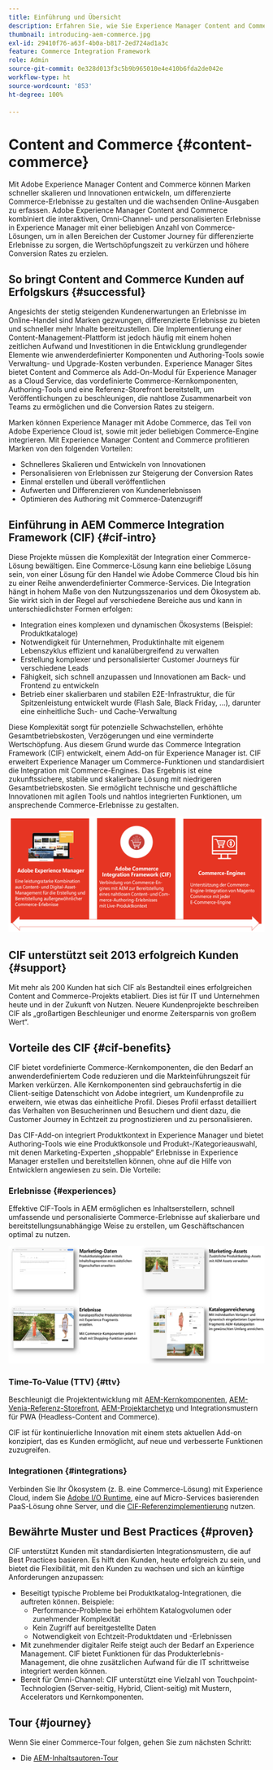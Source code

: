 ```yaml
---
title: Einführung und Übersicht
description: Erfahren Sie, wie Sie Experience Manager Content and Commerce as a Cloud Service verwenden und verwalten können.
thumbnail: introducing-aem-commerce.jpg
exl-id: 29410f76-a63f-4b0a-b817-2ed724ad1a3c
feature: Commerce Integration Framework
role: Admin
source-git-commit: 0e328d013f3c5b9b965010e4e410b6fda2de042e
workflow-type: ht
source-wordcount: '853'
ht-degree: 100%

---
```



# Content and Commerce {#content-commerce}

Mit Adobe Experience Manager Content and Commerce können Marken schneller skalieren und Innovationen entwickeln, um differenzierte Commerce-Erlebnisse zu gestalten und die wachsenden Online-Ausgaben zu erfassen. Adobe Experience Manager Content and Commerce kombiniert die interaktiven, Omni-Channel- und personalisierten Erlebnisse in Experience Manager mit einer beliebigen Anzahl von Commerce-Lösungen, um in allen Bereichen der Customer Journey für differenzierte Erlebnisse zu sorgen, die Wertschöpfungszeit zu verkürzen und höhere Conversion Rates zu erzielen.

## So bringt Content and Commerce Kunden auf Erfolgskurs {#successful}

Angesichts der stetig steigenden Kundenerwartungen an Erlebnisse im Online-Handel sind Marken gezwungen, differenzierte Erlebnisse zu bieten und schneller mehr Inhalte bereitzustellen. Die Implementierung einer Content-Management-Plattform ist jedoch häufig mit einem hohen zeitlichen Aufwand und Investitionen in die Entwicklung grundlegender Elemente wie anwenderdefinierter Komponenten und Authoring-Tools sowie Verwaltung- und Upgrade-Kosten verbunden. Experience Manager Sites bietet Content and Commerce als Add-On-Modul für Experience Manager as a Cloud Service, das vordefinierte Commerce-Kernkomponenten, Authoring-Tools und eine Referenz-Storefront bereitstellt, um Veröffentlichungen zu beschleunigen, die nahtlose Zusammenarbeit von Teams zu ermöglichen und die Conversion Rates zu steigern.

Marken können Experience Manager mit Adobe Commerce, das Teil von Adobe Experience Cloud ist, sowie mit jeder beliebigen Commerce-Engine integrieren. Mit Experience Manager Content and Commerce profitieren Marken von den folgenden Vorteilen:

* Schnelleres Skalieren und Entwickeln von Innovationen
* Personalisieren von Erlebnissen zur Steigerung der Conversion Rates
* Einmal erstellen und überall veröffentlichen
* Aufwerten und Differenzieren von Kundenerlebnissen
* Optimieren des Authoring mit Commerce-Datenzugriff

## Einführung in AEM Commerce Integration Framework (CIF) {#cif-intro}

Diese Projekte müssen die Komplexität der Integration einer Commerce-Lösung bewältigen. Eine Commerce-Lösung kann eine beliebige Lösung sein, von einer Lösung für den Handel wie Adobe Commerce Cloud bis hin zu einer Reihe anwenderdefinierter Commerce-Services. Die Integration hängt in hohem Maße von den Nutzungsszenarios und dem Ökosystem ab. Sie wirkt sich in der Regel auf verschiedene Bereiche aus und kann in unterschiedlichster Formen erfolgen:

* Integration eines komplexen und dynamischen Ökosystems (Beispiel: Produktkataloge)
* Notwendigkeit für Unternehmen, Produktinhalte mit eigenem Lebenszyklus effizient und kanalübergreifend zu verwalten
* Erstellung komplexer und personalisierter Customer Journeys für verschiedene Leads
* Fähigkeit, sich schnell anzupassen und Innovationen am Back- und Frontend zu entwickeln
* Betrieb einer skalierbaren und stabilen E2E-Infrastruktur, die für Spitzenleistung entwickelt wurde (Flash Sale, Black Friday, ...), darunter eine einheitliche Such- und Cache-Verwaltung

Diese Komplexität sorgt für potenzielle Schwachstellen, erhöhte Gesamtbetriebskosten, Verzögerungen und eine verminderte Wertschöpfung. Aus diesem Grund wurde das Commerce Integration Framework (CIF) entwickelt, einem Add-on für Experience Manager ist. CIF erweitert Experience Manager um Commerce-Funktionen und standardisiert die Integration mit Commerce-Engines. Das Ergebnis ist eine zukunftssichere, stabile und skalierbare Lösung mit niedrigeren Gesamtbetriebskosten. Sie ermöglicht technische und geschäftliche Innovationen mit agilen Tools und nahtlos integrierten Funktionen, um ansprechende Commerce-Erlebnisse zu gestalten.

![CIF-Elemente](./assets/CIF/CIF_Overview.png)

## CIF unterstützt seit 2013 erfolgreich Kunden {#support}

Mit mehr als 200 Kunden hat sich CIF als Bestandteil eines erfolgreichen Content and Commerce-Projekts etabliert. Dies ist für IT und Unternehmen heute und in der Zukunft von Nutzen. Neuere Kundenprojekte beschreiben CIF als „großartigen Beschleuniger und enorme Zeitersparnis von großem Wert“.

## Vorteile des CIF {#cif-benefits}

CIF bietet vordefinierte Commerce-Kernkomponenten, die den Bedarf an anwenderdefiniertem Code reduzieren und die Markteinführungszeit für Marken verkürzen. Alle Kernkomponenten sind gebrauchsfertig in die Client-seitige Datenschicht von Adobe integriert, um Kundenprofile zu erweitern, wie etwas das einheitliche Profil. Dieses Profil erfasst detailliert das Verhalten von Besucherinnen und Besuchern und dient dazu, die Customer Journey in Echtzeit zu prognostizieren und zu personalisieren.

Das CIF-Add-on integriert Produktkontext in Experience Manager und bietet Authoring-Tools wie eine Produktkonsole und Produkt-/Kategorieauswahl, mit denen Marketing-Experten „shoppable“ Erlebnisse in Experience Manager erstellen und bereitstellen können, ohne auf die Hilfe von Entwicklern angewiesen zu sein. Die Vorteile:

### Erlebnisse {#experiences}

Effektive CIF-Tools in AEM ermöglichen es Inhaltserstellern, schnell umfassende und personalisierte Commerce-Erlebnisse auf skalierbare und bereitstellungsunabhängige Weise zu erstellen, um Geschäftschancen optimal zu nutzen.

![CIF-Elemente](./assets/CIF/CIF_Product_Experience_Management.png)

### Time-To-Value (TTV) {#ttv}

Beschleunigt die Projektentwicklung mit [AEM-Kernkomponenten](https://www.aemcomponents.dev/), [AEM-Venia-Referenz-Storefront](https://github.com/adobe/aem-cif-guides-venia), [AEM-Projektarchetyp](https://experienceleague.adobe.com/docs/experience-manager-core-components/using/developing/archetype/overview.html?lang=de) und Integrationsmustern für PWA (Headless-Content and Commerce).

CIF ist für kontinuierliche Innovation mit einem stets aktuellen Add-on konzipiert, das es Kunden ermöglicht, auf neue und verbesserte Funktionen zuzugreifen.

### Integrationen {#integrations}

Verbinden Sie Ihr Ökosystem (z. B. eine Commerce-Lösung) mit Experience Cloud, indem Sie [Adobe I/O Runtime](https://www.adobe.io/apis/experienceplatform/runtime.html), eine auf Micro-Services basierenden PaaS-Lösung ohne Server, und die [CIF-Referenzimplementierung](https://github.com/adobe/commerce-cif-graphql-integration-reference) nutzen.

## Bewährte Muster und Best Practices {#proven}

CIF unterstützt Kunden mit standardisierten Integrationsmustern, die auf Best Practices basieren. Es hilft den Kunden, heute erfolgreich zu sein, und bietet die Flexibilität, mit den Kunden zu wachsen und sich an künftige Anforderungen anzupassen:

* Beseitigt typische Probleme bei Produktkatalog-Integrationen, die auftreten können. Beispiele:
   * Performance-Probleme bei erhöhtem Katalogvolumen oder zunehmender Komplexität
   * Kein Zugriff auf bereitgestellte Daten
   * Notwendigkeit von Echtzeit-Produktdaten und -Erlebnissen
* Mit zunehmender digitaler Reife steigt auch der Bedarf an Experience Management. CIF bietet Funktionen für das Produkterlebnis-Management, die ohne zusätzlichen Aufwand für die IT schrittweise integriert werden können.
* Bereit für Omni-Channel: CIF unterstützt eine Vielzahl von Touchpoint-Technologien (Server-seitig, Hybrid, Client-seitig) mit Mustern, Accelerators und Kernkomponenten.

## Tour {#journey}

Wenn Sie einer Commerce-Tour folgen, gehen Sie zum nächsten Schritt:

* Die [AEM-Inhaltsautoren-Tour](/help/commerce-cloud/commerce-journeys/aem-commerce-content-author/getting-started.md)
